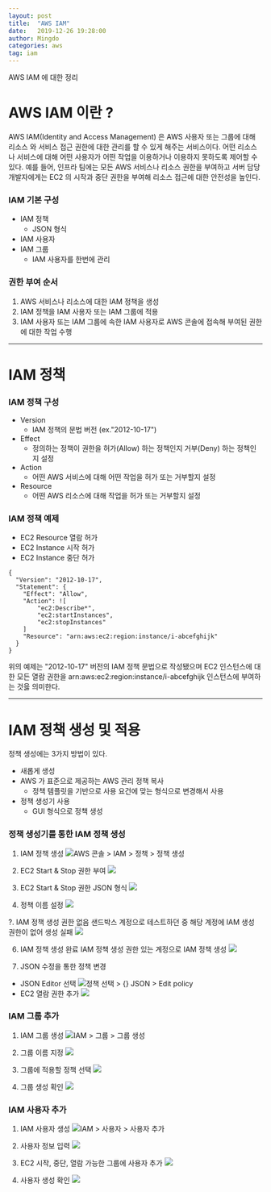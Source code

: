 ```yaml
---
layout: post
title:  "AWS IAM"
date:   2019-12-26 19:28:00
author: Mingdo
categories: aws
tag: iam
---
```


AWS IAM 에 대한 정리

# AWS IAM 이란 ?
AWS IAM(Identity and Access Management) 은 AWS 사용자 또는 그룹에 대해 리소스 와 서비스 접근 권한에 대한 관리를 할 수 있게 해주는 서비스이다. 어떤 리소스나 서비스에 대해 어떤 사용자가 어떤 작업을 이용하거나 이용하지 못하도록 제어할 수 있다. 예를 들어, 인프라 팀에는 모든 AWS 서비스나 리소스 권한을 부여하고 서버 담당 개발자에게는 EC2 의 시작과 중단 권한을 부여해 리소스 접근에 대한 안전성을 높인다.   

### IAM 기본 구성
- IAM 정책
    - JSON 형식
- IAM 사용자
- IAM 그룹
    - IAM 사용자를 한번에 관리

### 권한 부여 순서 
1. AWS 서비스나 리소스에 대한 IAM 정책을 생성
2. IAM 정책을 IAM 사용자 또는 IAM 그룹에 적용
3. IAM 사용자 또는 IAM 그룹에 속한 IAM 사용자로 AWS 콘솔에 접속해 부여된 권한에 대한 작업 수행 

---

# IAM 정책
### IAM 정책 구성
- Version
    - IAM 정책의 문법 버전 (ex."2012-10-17")
- Effect
    - 정의하는 정책이 권한을 허가(Allow) 하는 정책인지 거부(Deny) 하는 정책인지 설정
- Action
    - 어떤 AWS 서비스에 대해 어떤 작업을 허가 또는 거부할지 설정
- Resource
    - 어떤 AWS 리소스에 대해 작업을 허가 또는 거부할지 설정

### IAM 정책 예제
- EC2 Resource 열람 허가
- EC2 Instance 시작 허가
- EC2 Instance 중단 허가
```
{
  "Version": "2012-10-17",
  "Statement": {
    "Effect": "Allow",
    "Action": ![
        "ec2:Describe*",
        "ec2:startInstances",
        "ec2:stopInstances"
    ]
    "Resource": "arn:aws:ec2:region:instance/i-abcefghijk"
  }
}
```
 
위의 예제는 "2012-10-17" 버전의 IAM 정책 문법으로 작성됐으며 EC2 인스턴스에 대한 모든 열람 권한을 arn:aws:ec2:region:instance/i-abcefghijk 인스턴스에 부여하는 것읋 의미한다.  

--- 

# IAM 정책 생성 및 적용
정책 생성에는 3가지 방법이 있다.
- 새롭게 생성
- AWS 가 표준으로 제공하는 AWS 관리 정책 복사
    - 정책 템플릿을 기반으로 사용 요건에 맞는 형식으로 변경해서 사용 
- 정책 생성기 사용
   - GUI 형식으로 정책 생성
   
### 정책 생성기를 통한 IAM 정책 생성
1. IAM 정책 생성
![AWS 콘솔 > IAM > 정책 > 정책 생성](/img/aws/iam/1.create_policy.png)

2. EC2 Start & Stop 권한 부여
![](/img/aws/iam/2.set_start_stop_policy.png)

3. EC2 Start & Stop 권한 JSON 형식
![](/img/aws/iam/3.start_stop_policy_JSON.png)

4. 정책 이름 설정
![](/img/aws/iam/4.set_policy_name.png)

?. IAM 정책 생성 권한 없음
샌드박스 계정으로 테스트하던 중 해당 계정에 IAM 생성 권한이 없어 생성 실패
![](/img/aws/iam/5.iam_policy_permission_missing.png)

6. IAM 정책 생성 완료
IAM 정책 생성 권한 있는 계정으로 IAM 정책 생성
![](/img/aws/iam/6.developer_account_use_and_iam_policy_create.png)

7. JSON 수정을 통한 정책 변경
- JSON Editor 선택
![정책 선택 > {} JSON > Edit policy](/img/aws/iam/7.edit_policy.png)
- EC2 열람 권한 추가
![](/img/aws/iam/8.add_describe.png)

### IAM 그룹 추가
1. IAM 그룹 생성
![IAM > 그룹 > 그룹 생성](/img/aws/iam/9.iam_group_create.png)

2. 그룹 이름 지정
![](/img/aws/iam/10.set_group_name.png)

3. 그룹에 적용할 정책 선택
![](/img/aws/iam/11.attach_policy.png)

4. 그룹 생성 확인
![](/img/aws/iam/12.group_craete_completion.png)

### IAM 사용자 추가
1. IAM 사용자 생성
![IAM > 사용자 > 사용자 추가](/img/aws/iam/13.add_user.png)

2. 사용자 정보 입력
![](/img/aws/iam/14.add_user_info.png)

3. EC2 시작, 중단, 열람 가능한 그룹에 사용자 추가
![](/img/aws/iam/15.add_users_to_group.png)

4. 사용자 생성 확인
![](/img/aws/iam/16.user_create_completion.png)

